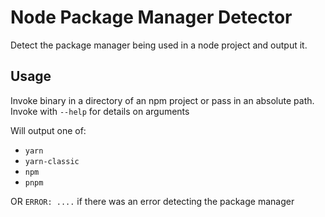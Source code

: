 # Node Package Manager Detector

Detect the package manager being used in a node project and output it.

## Usage

Invoke binary in a directory of an npm project or pass in an absolute path.
Invoke with `--help` for details on arguments

Will output one of:
- `yarn`
- `yarn-classic`
- `npm`
- `pnpm`

OR `ERROR: ....` if there was an error detecting the package manager

